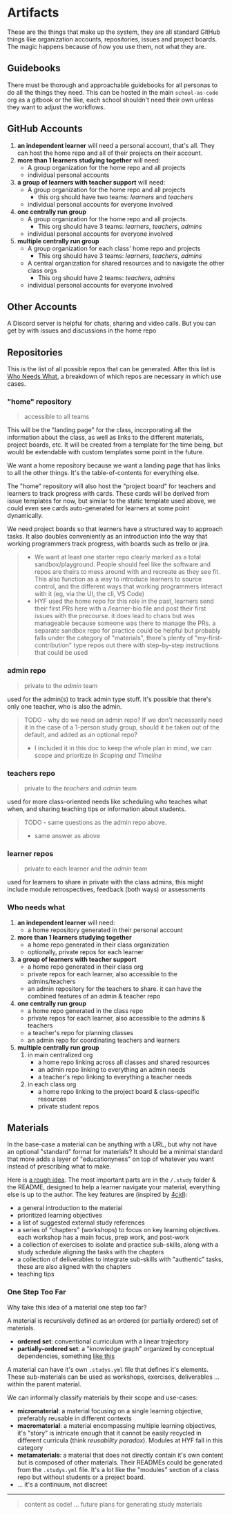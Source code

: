 # Artifacts

These are the things that make up the system, they are all standard GitHub things like organization accounts, repositories, issues and project boards. The magic happens because of _how_ you use them, not what they are.

## Guidebooks

There must be thorough and approachable guidebooks for all personas to do all the things they need. This can be hosted in the main `school-as-code` org as a gitbook or the like, each school shouldn't need their own unless they want to adjust the workflows.

## GitHub Accounts

1. **an independent learner** will need a personal account, that's all. They can host the home repo and all of their projects on their account.
2. **more than 1 learners studying together** will need:
   - A group organization for the home repo and all projects
   - individual personal accounts
3. **a group of learners with teacher support** will need:
   - A group organization for the home repo and all projects
     - this org should have two teams: _learners_ and _teachers_
   - individual personal accounts for everyone involved
4. **one centrally run group**
   - A group organization for the home repo and all projects.
     - This org should have 3 teams: _learners_, _teachers_, _admins_
   - individual personal accounts for everyone involved
5. **multiple centrally run group**
   - A group organization for each class' home repo and projects
     - This org should have 3 teams: _learners_, _teachers_, _admins_
   - A central organization for shared resources and to navigate the other class orgs
     - This org should have 2 teams: _teachers_, _admins_
   - individual personal accounts for everyone involved

## Other Accounts

A Discord server is helpful for chats, sharing and video calls. But you can get by with issues and discussions in the home repo

## Repositories

This is the list of all possible repos that can be generated. After this list is [Who Needs What](#who-needs-what), a breakdown of which repos are necessary in which use cases.

### "home" repository

> accessible to all teams

This will be the "landing page" for the class, incorporating all the information about the class, as well as links to the different materials, project boards, etc. It will be created from a template for the time being, but would be extendable with custom templates some point in the future.

We want a home repository because we want a landing page that has links to all the other things. It's the table-of-contents for everything else.

The "home" repository will also host the "project board" for teachers and learners to track progress with cards. These cards will be derived from issue templates for now, but similar to the static template used above, we could even see cards auto-generated for learners at some point dynamically.

We need project boards so that learners have a structured way to approach tasks. It also doubles conveniently as an introduction into the way that working programmers track progress, with boards such as trello or jira.

> - We want at least one starter repo clearly marked as a total sandbox/playground. People should feel like the software and repos are theirs to mess around with and recreate as they see fit. This also function as a way to introduce learners to source control, and the different ways that working programmers interact with it (eg, via the UI, the cli, VS Code)
> - HYF used the home repo for this role in the past, learners send their first PRs here with a /learner-bio file and post their first issues with the precourse. it does lead to chaos but was manageable because someone was there to manage the PRs. a separate sandbox repo for practice could be helpful but probably falls under the category of "materials", there's plenty of "my-first-contribution" type repos out there with step-by-step instructions that could be used

### admin repo

> private to the _admin_ team

used for the admin(s) to track admin type stuff. It's possible that there's only one teacher, who is also the admin.

> TODO - why do we need an admin repo? If we don't necessarily need it in the case of a 1-person study group, should it be taken out of the default, and added as an optional repo?
>
> - I included it in this doc to keep the whole plan in mind, we can scope and prioritize in _Scoping and Timeline_

### teachers repo

> private to the _teachers_ and _admin_ team

used for more class-oriented needs like scheduling who teaches what when, and sharing teaching tips or information about students.

> TODO - same questions as the admin repo above.
>
> - same answer as above

### learner repos

> private to each learner and the _admin_ team

used for learners to share in private with the class admins, this might include module retrospectives, feedback (both ways) or assessments

### Who needs what

1. **an independent learner** will need:
   - a home repository generated in their personal account
2. **more than 1 learners studying together**
   - a home repo generated in their class organization
   - optionally, private repos for each learner
3. **a group of learners with teacher support**
   - a home repo generated in their class org
   - private repos for each learner, also accessible to the admins/teachers
   - an admin repository for the teachers to share. it can have the combined features of an admin & teacher repo
4. **one centrally run group**
   - a home repo generated in the class repo
   - private repos for each learner, also accessible to the admins & teachers
   - a teacher's repo for planning classes
   - an admin repo for coordinating teachers and learners
5. **multiple centrally run group**
   1. in main centralized org
      - a home repo linking across all classes and shared resources
      - an admin repo linking to everything an admin needs
      - a teacher's repo linking to everything a teacher needs
   2. in each class org
      - a home repo linking to the project board & class-specific resources
      - private student repos

## Materials

In the base-case a material can be anything with a URL, but why not have an optional "standard" format for materials? It should be a minimal standard that more adds a layer of "educationyness" on top of whatever you want instead of prescribing what to make.

Here is [a rough idea](https://github.com/school-as-code-testing/a-material). The most important parts are in the `/.study` folder & the README, designed to help a learner navigate your material, everything else is up to the author. The key features are (inspired by [4cid](https://www.4cid.org/)):

- a general introduction to the material
- prioritized learning objectives
- a list of suggested external study references
- a series of "chapters" (workshops) to focus on key learning objectives. each workshop has a main focus, prep work, and post-work
- a collection of exercises to isolate and practice sub-skills, along with a study schedule aligning the tasks with the chapters
- a collection of deliverables to integrate sub-skills with "authentic" tasks, these are also aligned with the chapters
- teaching tips

### One Step Too Far

Why take this idea of a material one step too far?

A material is recursively defined as an ordered (or partially ordered) set of materials.

- **ordered set**: conventional curriculum with a linear trajectory
- **partially-ordered set**: a "knowledge graph" organized by conceptual dependencies, something [like this](https://exercism.org/tracks/javascript/concepts)

A material can have it's own `.studys.yml` file that defines it's elements. These sub-materials can be used as workshops, exercises, deliverables ... within the parent material.

We can informally classify materials by their scope and use-cases:

- **micromaterial**: a material focusing on a single learning objective, preferably reusable in different contexts
- **macromaterial**: a material encompassing multiple learning objectives, it's "story" is intricate enough that it cannot be easily recycled in different curricula (think _reusability paradox_). Modules at HYF fall in this category
- **metamaterials**: a material that does not directly contain it's own content but is composed of other materials. Their READMEs could be generated from the `.studys.yml` file. It's a lot like the "modules" section of a class repo but without students or a project board.
- ... it's a continuum, not discreet

---

> content as code! ... future plans for generating study materials
